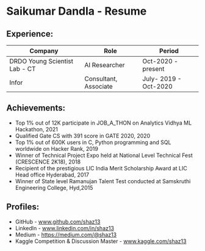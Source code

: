 # Saikumar Dandla - Resume

Experience:
----------------------
Company | Role              | Period
------------ | ------------- | --------
DRDO Young Scientist Lab - CT | AI Researcher | Oct-2020 - present
Infor| Consultant, Associate | July- 2019 - Oct-2020


Achievements:
--------------------------
* Top 1% out of 12K participate  in JOB_A_THON on Analytics Vidhya ML Hackathon, 2021
* Qualified Gate CS with 391 score in GATE 2020, 2020
* Top 1% out of 600K users in C, Python programming and SQL worldwide on Hacker Rank, 2019
* Winner of Technical Project Expo held at National Level Technical Fest (CRESCENCE 2K18), 2018
* Recipient of the prestigious LIC India Merit Scholarship Award at LIC Head office Hyderabad, 2017
* Winner of State level Ramanujan Talent Test conducted at Samskruthi Engineering College, Hyd,2015

Profiles:
--------------

 * GitHub - www.github.com/shaz13
 * LinkedIn - www.linkedin.com/in/shaz13
 * Medium - https://medium.com/@shaz13
 * Kaggle Competition & Discussion Master - www.kaggle.com/shaz13
